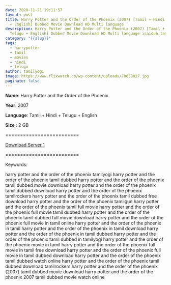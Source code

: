 ```yaml
---
date: 2020-11-21 19:11:57
layout: post
title: Harry Potter and the Order of the Phoenix (2007) [Tamil + Hindi + Telugu
  + English] Dubbed Movie Download HD Multi language
description: Harry Potter and the Order of the Phoenix (2007) [Tamil + Hindi +
  Telugu + English] Dubbed Movie Download HD Multi language isaidub,tamilrockers
category: "{{slug}}"
tags:
  - harrypotter
  - tamil
  - movies
  - hindi
  - telugu
author: tamilyogi
image: https://www.flixwatch.co/wp-content/uploads/70058027.jpg
paginate: false
---
```

**Name**: Harry Potter and the Order of the Phoenix

**Year**: 2007

**Language**: Tamil + Hindi + Telugu + English

**Size** : 2 GB

\=========================

[Download Server 1](https://files.isaiminiweb.online/Harry%2520Potter/Telegram%2520(%40tadubs)%2520Harry%2520Potter%2520and%2520the%2520Order%2520of%2520the%2520Phoenix%2520(2007)%5B720p%2520-%2520New%2520BDRip%2520-%2520%5BTamil%2520%2B%2520Telugu%2520%2B%2520Hindi%2520%2B%2520Eng%5D.mkv?rootId=0AN9zhQ1hps-9Uk9PVA)

[](https://files.isaiminiweb.online/Harry%2520Potter/Telegram%2520(%40tadubs)%2520Harry%2520Potter%2520and%2520the%2520Order%2520of%2520the%2520Phoenix%2520(2007)%5B720p%2520-%2520New%2520BDRip%2520-%2520%5BTamil%2520%2B%2520Telugu%2520%2B%2520Hindi%2520%2B%2520Eng%5D.mkv?rootId=0AN9zhQ1hps-9Uk9PVA)=========================



Keywords:

harry potter and the order of the phoenix tamilyogi
harry potter and the order of the phoenix tamil dubbed
harry potter and the order of the phoenix tamil dubbed movie download
harry potter and the order of the phoenix tamil dubbed download
harry potter and the order of the phoenix tamilrockers
harry potter and the order of the phoenix tamil dubbed free download
harry potter and the order of the phoenix tamilgun
harry potter and the order of the phoenix tamil full movie
harry potter and the order of the phoenix full movie tamil dubbed
harry potter and the order of the phoenix tamil dubbed full movie download
harry potter and the order of the phoenix full movie in tamil online
harry potter and the order of the phoenix in tamil
harry potter and the order of the phoenix in tamil download
harry potter and the order of the phoenix in tamil dubbed
harry potter and the order of the phoenix tamil dubbed in tamilyogi
harry potter and the order of the phoenix movie in tamil
harry potter and the order of the phoenix full movie in tamil free download
harry potter and the order of the phoenix full movie in tamil dubbed download
harry potter and the order of the phoenix tamil dubbed watch online
harry potter and the order of the phoenix tamil dubbed download tamilrockers
harry potter and the order of the phoenix (2007) tamil dubbed movie download
harry potter and the order of the phoenix 2007 tamil dubbed movie watch online
